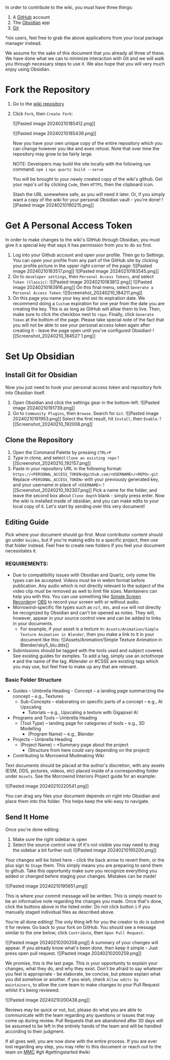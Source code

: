 
In order to contribute to the wiki, you must have three things:

1. A [GitHub](https://github.com) account
2. The [Obsidian](https://obsidian.md/) app 
3. [Git](https://git-scm.com/downloads)



 \*nix users, feel free to grab the above applications from your local package manager instead.

We assume for the sake of this document that you already all three of these. We have done what we can to minimize interaction with Git and we will walk you through necessary steps to use it. We also hope that you will very much enjoy using Obsidian.
# Fork the Repository

1. Go to the [wiki repository](https://github.com/morrowind-modding/wiki)
2. Click `Fork`, then `Create Fork`:
   
   ![[Pasted image 20240210185412.png]]
   
   ![[Pasted image 20240210185439.png]]
   
   Now you have your own unique copy of the entire repository which you can change however you like and even rehost. Note that over time the repository may grow to be fairly large. 
   
   NOTE: Developers may build the site locally with the following `npm` command:
   `npm i` 
   `npx quartz build --serve`
   
   You will be brought to your newly created copy of the wiki's github. Get your repo's url by clicking `Code`, then `HTTPS`, then the clipboard icon.
   
   Stash the URL somewhere safe, as you will need it later. Or, if you simply want a copy of the wiki for your personal Obsidian vault - you're done! ![[Pasted image 20240210190215.png]]


# Get A Personal Access Token

In order to make changes to the wiki's GitHub through Obsidian, you must give it a special key that says it has permission from you to do so first.

1. Log into your Github account and open your profile. Then go to Settings. You can open your profile from any part of the GitHub site by clicking your profile picture in the upper right corner of the page:
   ![[Pasted image 20240210183517.png]]
   ![[Pasted image 20240210183545.png]]
2. Go to `developer settings`, then `Personal Access Tokens`, and select `Token (Classic)`: 
   ![[Pasted image 20240210183812.png]]
   ![[Pasted image 20240210183916.png]]
  On this final menu, select `Generate a Personal Access Token`:
  ![[Screenshot_20240210_184211.png]]
3. On this page you name your key and set its expiration date. We recommend doing a `Custom` expiration for one year from the date you are creating the key. This is as long as GitHub will allow them to live. Then, make sure to click the checkbox next to `repo`. Finally, click `Generate Token` at the bottom of the page. Please take special note of the fact that you will not be able to see your personal access token again after creating it - leave the page open until you've configured Obsidian!
  ![[Screenshot_20240210_184527 1.png]]
      
# Set Up Obsidian

## Install Git for Obsidian

Now you just need to hook your personal access token and repository fork into Obsidian itself. 
1. Open Obsidian and click the settings gear in the bottom-left.
   ![[Pasted image 20240210191739.png]]
2. Go to `Community Plugins`, then `Browse`. Search for `Git`.
   ![[Pasted image 20240210191953.png]]
   Select the first result, hit `Install`, then `Enable`.
   ![[Screenshot_20240210_192008.png]]
   
## Clone the Repository
1. Open the Command Palette by pressing `CTRL+P`
2. Type in clone, and select `Clone an existing repo`
      ![[Screenshot_20240210_192157.png]]
3. Paste in your repository URL in the following format:
   `https://<PERSONAL_ACCESS_TOKEN>@github.com/<USERNAME>/<REPO>.git`
   Replace `<PERSONAL_ACCESS_TOKEN>` with your previously generated key, and your username in place of `<USERNAME>`: ![[Screenshot_20240210_192307.png]]
   Pick a name for the folder, and leave the second box about `Clone depth` blank - simply press enter. Now the wiki is installed inside of obsidian, and you can make edits to your local copy of it. Let's start by sending over this very document!
## Editing Guide
   Pick where your document should go first. Most contributor content should go under `Guides`, but if you're making edits to a specific project, then use that folder instead. Feel free to create new folders if you feel your document necessitates it.

### REQUIREMENTS:
- Due to compatibility issues with Obsidian and Quartz, only some file types can be accepted. Videos must be in webm format before publication. Any audio which is not directly relevant to the subject of the video clip must be removed as well to limit file sizes. Maintainers can help you with this. You can use something like [Simple Screen Recorder](https://github.com/lextrack/Simple-Screen-Recorder)or [OBS](https://obsproject.com/) to record your screen with or without audio.
- Morrowind-specific file types such as `nif`, `dds`, and `esm` will not directly be recognized by Obsidian and can't be opened as notes. They will, however, appear in your source control view and can be added to links in your documents. 
	- For example, if your asset is a texture in: `Assets/Animation/Simple Texture Animation in Blender`, then you make a link to it in your document like this: \!\[\[Assets/Animation/Simple Texture Animation in Blender/sky5_blu.dds\]\]
- Submissions should be tagged with the tools used and subject covered. See existing guides for exmples. To add a tag, simply use an octothorpe `#` and the name of the tag. \#blender or \#CSSE are existing tags which you may use, but feel free to make up any that are relevant.
### Basic Folder Structure
   - Guides – Umbrella Heading 
	- Concept – a landing page summarizing the concept – e.g., Textures 
		- Sub-Concepts – elaborating on specific parts of a concept – e.g., AI Upscaling 
			- Tutorials – e.g., Upscaling a texture with Gigapixel AI
- Programs and Tools – Umbrella Heading 
	- (Tool Type) – landing page for categories of tools – e.g., 3D Modelling 
		- (Program Name) – e.g., Blender
- Projects – Umbrella Heading 
	- (Project Name) – *Summary page about the project 
		- (Structure from here could vary depending on the project)
- Contributing to Morrowind Modmaking Wiki 
   
Text documents should be placed at the author's discretion, with any assets (ESM, DDS, pictures, videos, etc) placed inside of a corresponding folder under `Assets`. See the Morrowind Interiors Project guide for an example:
   
   ![[Pasted image 20240210220541.png]]
   
   You can drag any files your document depends on right into Obsidian and place them into this folder. This helps keep the wiki easy to navigate. 

## Send It Home
   
   Once you're done editing:
   1. Make sure the right sidebar is open
   2. Select the source control view (if it's not visible you may need to drag the sidebar a bit further out)
    ![[Pasted image 20240210195200.png]]

Your changes will be listed here - click the back arrow to revert them, or the plus sign to `Stage` them. This simply means you are preparing to send them to github. Take this opportunity make sure you recognize everything you added or changed before staging your changes. Mistakes can be made!


![[Pasted image 20240210195651.png]]

This is where your commit message will be written. This is simply meant to be an informative note regarding the changes you made. Once that's done, click the buttons above in the listed order. Do not click button `1` if you manually staged individual files as described above.

You're all done editing! The only thing left for you the creator to do is submit it for review. Go back to your fork on GitHub. You should see a message similar to the one below; click `Contribute`, then `Open Pull Request`.

![[Pasted image 20240210200208.png]]
A summary of your changes will appear. If you already know what's been done, then keep it simple - Just press open pull request. ![[Pasted image 20240210200259.png]]

We promise, this is the last page. This is your opportunity to explain your changes, what they do, and why they exist. Don't be afraid to say whatever you feel is appropriate - be elaborate, be concise, but please explain what you did somehow or another. if you wish, check `Allow edits by maintainers`, to allow the core team to make changes to your Pull Request whilst it's being reviewed.


![[Pasted image 20240210200438.png]]

Reviews may be quick or not, but, please do what you are able to communicate with the team regarding any questions or issues that may come up during review. Pull Requests that are abandoned after 30 days will be assumed to be left in the entirely hands of the team and will be handled according to their judgment.

If all goes well, you are now done with the entire process. If you are ever lost regarding any step, you may refer to this document or reach out to the team on [MMC](https://discord.gg/yDjWBrGW)
#git #gettingstarted #wiki





